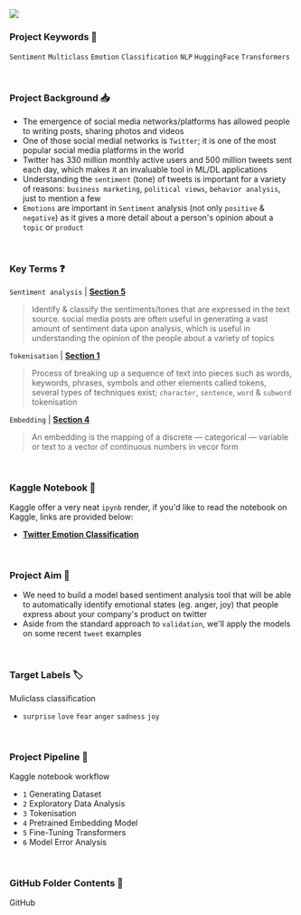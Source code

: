 
![](https://i.imgur.com/pb2ocRH.png)


### Project Keywords 📒

`Sentiment` `Multiclass` `Emotion` `Classification` `NLP` `HuggingFace` `Transformers`

<br>

### Project Background 📥

- The emergence of social media networks/platforms has allowed people to writing posts, sharing photos and videos
- One of those social medial networks is `Twitter`; it is one of the most popular social media platforms in the world
- Twitter has 330 million monthly active users and 500 million tweets sent each day, which makes it an invaluable tool in ML/DL applications
- Understanding the `sentiment` (tone) of tweets is important for a variety of reasons: `business marketing`, `political views`, `behavior analysis`, just to mention a few
- `Emotions` are important in `Sentiment` analysis (not only `positive` & `negative`) as it gives a more detail about a person's opinion about a `topic` or `product`

<br>

### Key Terms ❓

`Sentiment analysis` | **[Section 5](https://www.kaggle.com/code/shtrausslearning/natural-language-processing#5-%7C-Sentiment-Analysis)**

>  Identify & classify the sentiments/tones that are expressed in the text source. social media posts are often useful in generating a vast amount of sentiment data upon analysis, which is useful in understanding the opinion of the people about a variety of topics

`Tokenisation` | **[Section 1](https://www.kaggle.com/code/shtrausslearning/natural-language-processing)**

>  Process of breaking up a sequence of text into pieces such as words, keywords, phrases, symbols and other elements called tokens, several types of techniques exist; `character`, `sentence`, `word` & `subword` tokenisation

`Embedding` | **[Section 4](https://www.kaggle.com/code/shtrausslearning/natural-language-processing#3-%7C-Advanced-Feature-Generation)**

> An embedding is the mapping of a discrete — categorical — variable or text to a vector of continuous numbers in vecor form 

<br>

### Kaggle Notebook 📖

Kaggle offer a very neat `ipynb` render, if you'd like to read the notebook on Kaggle, links are provided below:

- **[Twitter Emotion Classification](https://www.kaggle.com/code/shtrausslearning/twitter-emotion-classification)**

<br>

### Project Aim 🎯 

- We need to build a model based sentiment analysis tool that will be able to automatically identify emotional states (eg. anger, joy) that people express about your company's product on twitter
- Aside from the standard approach to `validation`, we'll apply the models on some recent `tweet` examples

<br>

### Target Labels 🏷️

Muliclass classification
- `surprise` `love` `fear` `anger` `sadness` `joy`

<br>

### Project Pipeline 📑

Kaggle notebook workflow

- `1` Generating Dataset
- `2` Exploratory Data Analysis
- `3` Tokenisation
- `4` Pretrained Embedding Model
- `5` Fine-Tuning Transformers
- `6` Model Error Analysis

<br>

### GitHub Folder Contents 📁

GitHub 







